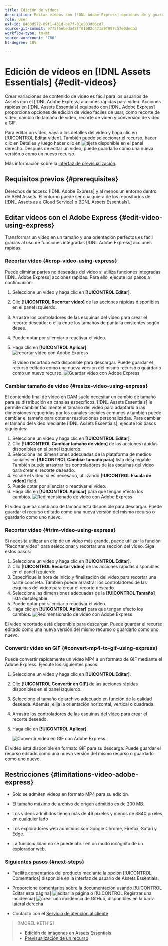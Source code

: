 ```yaml
---
title: Edición de vídeos
description: Editar vídeos con [!DNL Adobe Express] opciones de y guardar vídeos actualizados como versiones de.
role: User
exl-id: 8468d572-89f1-431d-be7f-01e583d06cd7
source-git-commit: e775f6ebeda48ff01082c471a9f997c57e0dedb3
workflow-type: tm+mt
source-wordcount: '786'
ht-degree: 18%

---
```


# Edición de vídeos en [!DNL Assets Essentials] {#edit-videos}

Crear variaciones de contenido de vídeo es fácil para los usuarios de Assets con el [!DNL Adobe Express] acciones rápidas para vídeo. Acciones rápidas en [!DNL Assets Essentials] equipado con [!DNL Adobe Express] proporciona opciones de edición de vídeo fáciles de usar, como recorte de vídeo, cambio de tamaño de vídeo, recorte de vídeo y conversión de vídeo a GIF.

Para editar un vídeo, vaya a los detalles del vídeo y haga clic en [!UICONTROL Editar vídeo]. También puede seleccionar el recurso, hacer clic en Detalles y luego hacer clic en ![tijera](assets/do-not-localize/cut.svg) disponible en el panel derecho. Después de editar un vídeo, puede guardarlo como una nueva versión o como un nuevo recurso.

Más información sobre la [interfaz de previsualización](/help/using/navigate-view.md#preview-assets).

## Requisitos previos {#prerequisites}

Derechos de acceso [!DNL Adobe Express] y al menos un entorno dentro de AEM Assets. El entorno puede ser cualquiera de los repositorios de [!DNL Assets as a Cloud Service] o [!DNL Assets Essentials].

## Editar vídeos con el Adobe Express {#edit-video-using-express}

Transformar un vídeo en un tamaño y una orientación perfectos es fácil gracias al uso de funciones integradas [!DNL Adobe Express] acciones rápidas.

### Recortar vídeo {#crop-video-using-express}

Puede eliminar partes no deseadas del vídeo si utiliza funciones integradas [!DNL Adobe Express] acciones rápidas. Para ello, ejecute los pasos a continuación:

1. Seleccione un vídeo y haga clic en **[!UICONTROL Editar]**.
2. Clic **[!UICONTROL Recortar vídeo]** de las acciones rápidas disponibles en el panel izquierdo.
3. Arrastre los controladores de las esquinas del vídeo para crear el recorte deseado; o elija entre los tamaños de pantalla existentes según desee.
4. Puede optar por silenciar o reactivar el vídeo.
5. Haga clic en **[!UICONTROL Aplicar]**.
   ![recortar vídeo con Adobe Express](/help/using/assets/adobe-express-crop-video.png)

   El vídeo recortado está disponible para descargar. Puede guardar el recurso editado como una nueva versión del mismo recurso o guardarlo como un nuevo recurso. ![Guardar vídeo con Adobe Express](/help/using/assets/adobe-express-save-video.png)

### Cambiar tamaño de vídeo {#resize-video-using-express}

El contenido final de vídeo en DAM suele necesitar un cambio de tamaño para su distribución en canales específicos. [!DNL Assets Essentials] le permite cambiar fácilmente el tamaño del vídeo para adaptarlo a las dimensiones requeridas por los canales sociales comunes y también puede cambiar el tamaño para obtener resoluciones personalizadas. Para cambiar el tamaño del vídeo mediante [!DNL Assets Essentials], ejecute los pasos siguientes:

1. Seleccione un vídeo y haga clic en **[!UICONTROL Editar]**.
2. Clic **[!UICONTROL Cambiar tamaño de vídeo]** de las acciones rápidas disponibles en el panel izquierdo.
3. Seleccione las dimensiones adecuadas de la plataforma de medios sociales en **[!UICONTROL Cambiar tamaño para]** lista desplegable. También puede arrastrar los controladores de las esquinas del vídeo para crear el recorte deseado.
4. Escale el vídeo, si es necesario, utilizando **[!UICONTROL Escala de vídeo]** field.
5. Puede optar por silenciar o reactivar el vídeo.
6. Haga clic en **[!UICONTROL Aplicar]** para que tengan efecto los cambios.
   ![Redimensionado de vídeo con Adobe Express](/help/using/assets/adobe-express-resize-video.png)

El vídeo que ha cambiado de tamaño está disponible para descargar. Puede guardar el recurso editado como una nueva versión del mismo recurso o guardarlo como uno nuevo.

### Recortar vídeo {#trim-video-using-express}

Si necesita utilizar un clip de un vídeo más grande, puede utilizar la función &quot;Recortar vídeo&quot; para seleccionar y recortar una sección del vídeo. Siga estos pasos:

1. Seleccione un vídeo y haga clic en **[!UICONTROL Editar]**.
2. Clic **[!UICONTROL Recortar vídeo]** de las acciones rápidas disponibles en el panel izquierdo.
3. Especifique la hora de inicio y finalización del vídeo para recortar una parte concreta. También puede arrastrar los controladores de las esquinas del vídeo para crear el recorte deseado.
4. Seleccione las dimensiones adecuadas de la **[!UICONTROL Tamaño]** lista desplegable.
5. Puede optar por silenciar o reactivar el vídeo.
6. Haga clic en **[!UICONTROL Aplicar]** para que tengan efecto los cambios.
   ![Redimensionado de vídeo con Adobe Express](/help/using/assets/adobe-express-trim-video.png)

El vídeo recortado está disponible para descargar. Puede guardar el recurso editado como una nueva versión del mismo recurso o guardarlo como uno nuevo.

### Convertir vídeo en GIF {#convert-mp4-to-gif-using-express}

Puede convertir rápidamente un vídeo MP4 a un formato de GIF mediante el Adobe Express. Ejecute los siguientes pasos:

1. Seleccione un vídeo y haga clic en **[!UICONTROL Editar]**.
2. Clic **[!UICONTROL Convertir en GIF]** de las acciones rápidas disponibles en el panel izquierdo.
3. Seleccione el tamaño de archivo adecuado en función de la calidad deseada. Además, elija la orientación horizontal, vertical o cuadrada.
4. Arrastre los controladores de las esquinas del vídeo para crear el recorte deseado.
5. Haga clic en **[!UICONTROL Aplicar]**.

   ![Convertir vídeo en GIF con Adobe Express](/help/using/assets/adobe-express-convert-video-to-gif.png)

El vídeo está disponible en formato GIF para su descarga. Puede guardar el recurso editado como una nueva versión del mismo recurso o guardarlo como uno nuevo.

## Restricciones {#limitations-video-adobe-express}

* Solo se admiten vídeos en formato MP4 para su edición.

* El tamaño máximo de archivo de origen admitido es de 200 MB.

* Los vídeos admitidos tienen más de 46 píxeles y menos de 3840 píxeles en cualquier lado

* Los exploradores web admitidos son Google Chrome, Firefox, Safari y Edge.

* La funcionalidad no se puede abrir en un modo incógnito de un explorador web.

### Siguientes pasos {#next-steps}

* Facilite comentarios del producto mediante la opción [!UICONTROL Comentarios] disponible en la interfaz de usuario de Assets Essentials.

* Proporcione comentarios sobre la documentación usando [!UICONTROL Editar esta página] ![editar la página](assets/do-not-localize/edit-page.png) o [!UICONTROL Registrar una incidencia] ![crear una incidencia de GitHub](assets/do-not-localize/github-issue.png), disponibles en la barra lateral derecha

* Contacto con el [Servicio de atención al cliente](https://experienceleague.adobe.com/?support-solution=General#support)

>[!MORELIKETHIS]
>
>* [Edición de imágenes en Assets Essentials](/help/using/edit-images.md)
>* [Previsualización de un recurso](/help/using/navigate-view.md#preview-assets)
